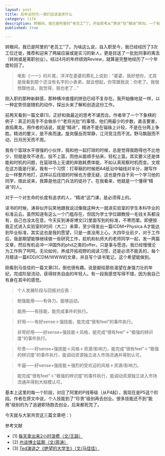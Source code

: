 ```yaml
---
layout: post
title: 后毕业时代——我们应该追求什么
category: life
description: 转眼间，我已是阿里的“老员工”了。开始思考从“莽进”往“精进”转向，一个有追求的人（或组织），不会满足于今天的自己和去年今天一个样。
published: true

---
```


转眼间，我已是阿里的“老员工”了。为啥这么说，自入职至今，我已经经历了3次工位迁徙，推荐和迎来了两届应届或是实习的新人，更是目送了一批批同事的离去（转岗或是离职创业）。经过4月的年终绩效Review，就算是完整地经历了一个年度轮回了。

> 电影《一一》的片尾，洋洋在婆婆的葬礼上说到：“婆婆，我好想你，尤其是我看到那个还没有名字的小表弟，就会想起，你常跟我说：你老了。我很想跟他说，我觉得，我也老了…”

刚入职的那种新鲜感，那种横冲直撞的拼劲已经不复存在。我开始像地鼠一样，以一种定势但是随机的动作，探出头来了解和创造这份工作。

前两天看到一篇文章[1]，正好和我最近的思考不谋而合。作者举了一个下象棋的例子：真正的高手不会做杀个“老将光肚”的事情，他们用最少的步数，直击要害，直捣黄龙。用作者的话说，就是“精进”，精进不是在锱铢上计较，不是在分两上争胜。精进的要义，是不疾而速。旋岚偃岳而常静，江河竞注而不流。野马飘鼓而不动，日月历天而不周。

我有个篮球水平很强的小伙伴，我和他一起打球的时候，总是觉得我跑得也不比他少，但就是攻不进去，投不上篮，而他从能顺手拈来，轻松上篮。其实要义还是体能和时机的问题，在篮球场上无谓的奔跑耗费体能，不如认真观察时机而变。文煜在这方面是行家。我有一个习惯：打草稿的时候把A4纸沿中轴线对半分，跟写作业一样整齐地打，这样以后找错的时候也方便无疑，这也是传自于另一个学习他的同学，按此说来，我算是他这门兵法的徒孙了。在我看来，他就是一个懂得“精进”的人。

对于一个对生命的长度有追求的人，“精进”这门课，是必须得上的。

读书的时候，涛哥似开玩笑地跟我说过像我这种大一就进实验室的学生本科毕业的标准云云。虽然知道有这么一个门槛存在，但因为学士学位跟教授一毛钱关系都没有，自己也没太在意。今天反到涛哥博文[2]里面写到的标准，不寒而栗。即便按我正式进入实验室的时间（大二）来算，至少得发出一篇ICDM+Physica A才能达到毕业标准，其实这也是我的愿望，只是一直没用上心。大四毕业前夕，对于工作后，我是期望能够继续做一些研究工作，趁机和杭师大的老师同学一起，发一两篇文章，然后有机会冲一冲国外的phd之类的offer。只是事与愿违，我已经慢慢沦为工作狗了呵呵。无论如何，养成开拓视野的阅读习惯，还是必须不能丢的，每个月精读一篇KDD/ICDM/WWW的文章，并且写个读书笔记，这个希望能做到。

刚看到马佳佳的一篇文章[3]，倒也很有趣。说是献给那些渴望在身强力壮的年纪，完成阶层流动，获得财务自由的年轻人。有一段我感觉写得不错，因为我自己有身在其中的感觉。

> 个人发展阶段与回报对应表：

> 勉强能用——有体力。能够运动。

> 能用——有技能，能完成事件的执行。

> 好用——有好sense＋强技能，能完成“很有feel”的事件执行。

> 非常好用——好sense+强技能＋风格，能完成“很有feel”＋“极强的辨识度”的事件执行。

> 珍贵——好sense+强技能＋风格＋资源/影响力，能完成“很有feel”＋“极强的辨识度”的事件执行，能调动资源独立进入市场流通并得到认可。

> 牛逼——好sense+强技能＋强烈的受欢迎的风格＋资源/影响力。

> 能完成“很有feel”＋“极强的辨识度”的事件执行，能调动资源独立进入市场流通并得到大规模认可。

基本上这里的每一个阶段，对应了阿里的P线等级（从P4起），我现在是P5这个阶段。作者在原文中说，个人技能到了“珍贵”级别再去创业。很多技能还不到“能用”级别的为了逃避职场跑去创业，后来都死完了。

今天就与大家共赏这三篇文章吧：）

参考文献

* [1] [每天拿出来2小时浪费（文/王路）](http://www.douban.com/note/261527083/)
* [2] [也谈博士延期（文/周涛）](http://blog.sciencenet.cn/home.php?mod=space&uid=3075&do=blog&id=349870)
* [3] [Ted演讲之《绝望的大学生》（文/马佳佳）](http://weibo.com/p/1001603835651136093282)